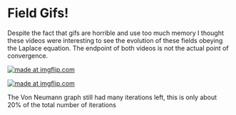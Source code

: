 # Field Gifs!

Despite the fact that gifs are horrible and use too much memory I thought these videos were interesting to see the evolution of these fields obeying the Laplace equation. The endpoint of both videos is not the actual point of convergence.

<a href="https://imgflip.com/gif/270om2"><img src="https://i.imgflip.com/270om2.gif" title="made at imgflip.com"/></a>


<a href="https://imgflip.com/gif/270p09"><img src="https://i.imgflip.com/270p09.gif" title="made at imgflip.com"/></a>

The Von Neumann graph still had many iterations left, this is only about 20% of the total number of iterations

